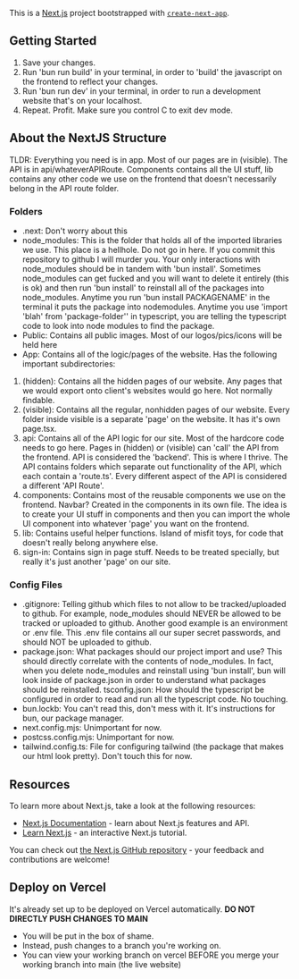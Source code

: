 This is a [Next.js](https://nextjs.org/) project bootstrapped with [`create-next-app`](https://github.com/vercel/next.js/tree/canary/packages/create-next-app).

## Getting Started

1. Save your changes.
2. Run 'bun run build' in your terminal, in order to 'build' the javascript on the frontend to reflect your changes.
3. Run 'bun run dev' in your terminal, in order to run a development website that's on your localhost.
4. Repeat. Profit. Make sure you control C to exit dev mode.

## About the NextJS Structure
TLDR: Everything you need is in app. Most of our pages are in (visible). The API is in api/whateverAPIRoute. Components contains all the UI stuff, lib contains any other code we use on the frontend that doesn't necessarily belong in the API route folder.
### Folders

- .next: Don't worry about this
- node_modules: This is the folder that holds all of the imported libraries we use. This place is a hellhole. Do not go in here. If you commit this repository to github I will murder you. Your only interactions with node_modules should be in tandem with 'bun install'. Sometimes node_modules can get fucked and you will want to delete it entirely (this is ok) and then run 'bun install' to reinstall all of the packages into node_modules. Anytime you run 'bun install PACKAGENAME' in the terminal it puts the package into nodemodules. Anytime you use 'import 'blah' from 'package-folder'' in typescript, you are telling the typescript code to look into node modules to find the package.
- Public: Contains all public images. Most of our logos/pics/icons will be held here
- App: Contains all of the logic/pages of the website. Has the following important subdirectories:
1. (hidden): Contains all the hidden pages of our website. Any pages that we would export onto client's websites would go here. Not normally findable.
2. (visible): Contains all the regular, nonhidden pages of our website. Every folder inside visible is a separate 'page' on the website. It has it's own page.tsx.
3. api: Contains all of the API logic for our site. Most of the hardcore code needs to go here. Pages in (hidden) or (visible) can 'call' the API from the frontend. API is considered the 'backend'. This is where I thrive. The API contains folders which separate out functionality of the API, which each contain a 'route.ts'. Every different aspect of the API is considered a different 'API Route'.
4. components: Contains most of the reusable components we use on the frontend. Navbar? Created in the components in its own file. The idea is to create your UI stuff in components and then you can import the whole UI component into whatever 'page' you want on the frontend.
5. lib: Contains useful helper functions. Island of misfit toys, for code that doesn't really belong anywhere else.
6. sign-in: Contains sign in page stuff. Needs to be treated specially, but really it's just another 'page' on our site.
   


### Config Files
- .gitignore: Telling github which files to not allow to be tracked/uploaded to github. For example, node_modules should NEVER be allowed to be tracked or uploaded to github. Another good example is an environment or .env file. This .env file contains all our super secret passwords, and should NOT be uploaded to github.
- package.json: What packages should our project import and use? This should directly correlate with the contents of node_modules. In fact, when you delete node_modules and reinstall using 'bun install', bun will look inside of package.json in order to understand what packages should be reinstalled.
tsconfig.json: How should the typescript be configured in order to read and run all the typescript code. No touching.
- bun.lockb: You can't read this, don't mess with it. It's instructions for bun, our package manager.
- next.config.mjs: Unimportant for now.
- postcss.config.mjs: Unimportant for now.
- tailwind.config.ts: File for configuring tailwind (the package that makes our html look pretty). Don't touch this for now.


## Resources

To learn more about Next.js, take a look at the following resources:

- [Next.js Documentation](https://nextjs.org/docs) - learn about Next.js features and API.
- [Learn Next.js](https://nextjs.org/learn) - an interactive Next.js tutorial.

You can check out [the Next.js GitHub repository](https://github.com/vercel/next.js/) - your feedback and contributions are welcome!

## Deploy on Vercel

It's already set up to be deployed on Vercel automatically.
**DO NOT DIRECTLY PUSH CHANGES TO MAIN**
- You will be put in the box of shame.
- Instead, push changes to a branch you're working on.
- You can view your working branch on vercel BEFORE you merge your working branch into main (the live website)
  
